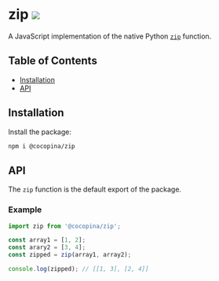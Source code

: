 # zip [![](https://img.shields.io/npm/v/@cocopina/zip.svg?colorA=cb3837&colorB=474a50)](https://www.npmjs.com/package/@cocopina/zip)

A JavaScript implementation of the native Python [`zip`](https://www.programiz.com/python-programming/methods/built-in/zip) function.

## Table of Contents

- [Installation](#installation)
- [API](#api)

## Installation

Install the package:
```sh
npm i @cocopina/zip
```

## API

The `zip` function is the default export of the package.

### Example

```js
import zip from '@cocopina/zip';

const array1 = [1, 2];
const arary2 = [3, 4];
const zipped = zip(array1, array2);

console.log(zipped); // [[1, 3], [2, 4]]
```
